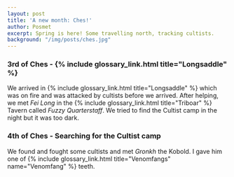 ```yaml
---
layout: post
title: 'A new month: Ches!'
author: Posmet
excerpt: Spring is here! Some travelling north, tracking cultists.
background: "/img/posts/ches.jpg"
---
```


### 3rd of Ches - {% include glossary_link.html title="Longsaddle" %}

We arrived in {% include glossary_link.html title="Longsaddle" %} which was on fire and was attacked by cultists before
we arrived. After helping, we met *Fei Long* in the {% include glossary_link.html title="Triboar" %} Tavern called
*Fuzzy Quarterstaff*. We tried to find the Cultist camp in the night but it was
too dark.

### 4th of Ches - Searching for the Cultist camp

We found and fought some cultists and met *Gronkh* the Kobold. I gave him one
of {% include glossary_link.html title="Venomfangs" name="Venomfang" %} teeth.
